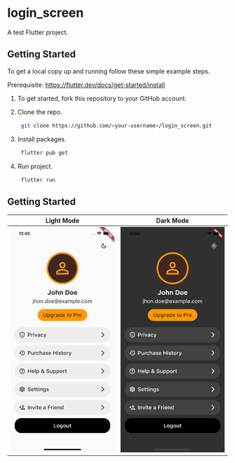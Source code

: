 # login_screen

A test Flutter project.

<!-- GETTING STARTED -->

## Getting Started

To get a local copy up and running follow these simple example steps.

Prerequisite: https://flutter.dev/docs/get-started/install

1. To get started, fork this repository to your GitHub account.

2. Clone the repo.
    ```sh
     git clone https://github.com/<your-username>/login_screen.git
    ```
3. Install packages.
    ```sh
     flutter pub get
    ```
4. Run project.
    ```sh
     flutter run
    ```

## Getting Started

| Light Mode                                               | Dark Mode                                              |   
|:--------------------------------------------------------:|:------------------------------------------------------:|
| <img src="READMEdocs/light.png" width="320" ></img> | <img src="READMEdocs/dark.png" width="320"></img> |